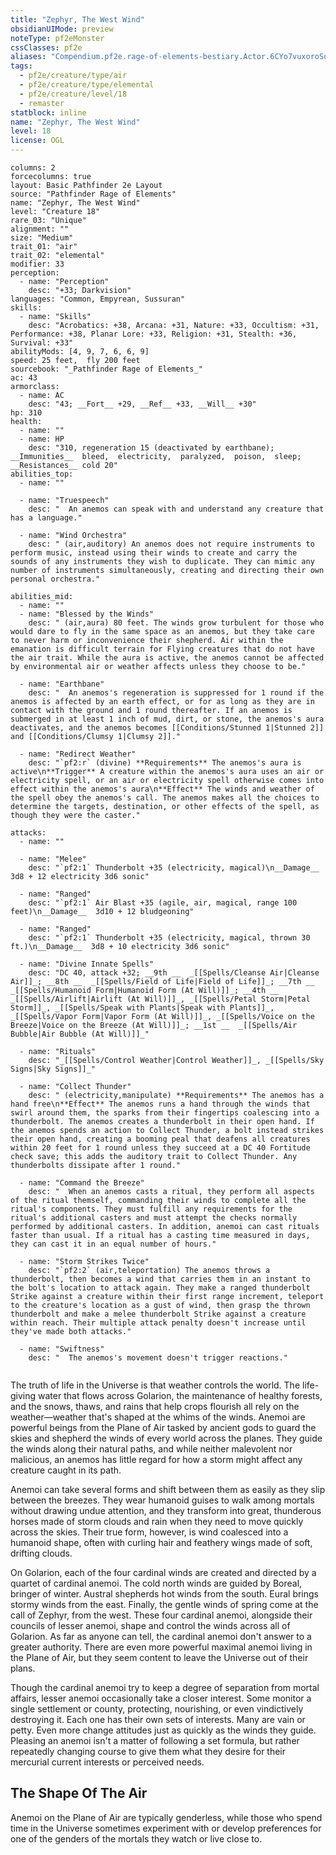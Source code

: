```yaml
---
title: "Zephyr, The West Wind"
obsidianUIMode: preview
noteType: pf2eMonster
cssClasses: pf2e
aliases: "Compendium.pf2e.rage-of-elements-bestiary.Actor.6CYo7vuxoroSqKzr" 
tags:
  - pf2e/creature/type/air
  - pf2e/creature/type/elemental
  - pf2e/creature/level/18
  - remaster
statblock: inline
name: "Zephyr, The West Wind"
level: 18
license: OGL
---
```


```statblock
columns: 2
forcecolumns: true
layout: Basic Pathfinder 2e Layout
source: "Pathfinder Rage of Elements"
name: "Zephyr, The West Wind"
level: "Creature 18"
rare_03: "Unique"
alignment: ""
size: "Medium"
trait_01: "air"
trait_02: "elemental"
modifier: 33
perception:
  - name: "Perception"
    desc: "+33; Darkvision"
languages: "Common, Empyrean, Sussuran"
skills:
  - name: "Skills"
    desc: "Acrobatics: +38, Arcana: +31, Nature: +33, Occultism: +31, Performance: +38, Planar Lore: +33, Religion: +31, Stealth: +36, Survival: +33"
abilityMods: [4, 9, 7, 6, 6, 9]
speed: 25 feet,  fly 200 feet
sourcebook: "_Pathfinder Rage of Elements_"
ac: 43
armorclass:
  - name: AC
    desc: "43; __Fort__ +29, __Ref__ +33, __Will__ +30"
hp: 310
health:
  - name: ""
  - name: HP
    desc: "310, regeneration 15 (deactivated by earthbane); __Immunities__  bleed,  electricity,  paralyzed,  poison,  sleep; __Resistances__ cold 20"
abilities_top:
  - name: ""

  - name: "Truespeech"
    desc: "  An anemos can speak with and understand any creature that has a language."

  - name: "Wind Orchestra"
    desc: " (air,auditory) An anemos does not require instruments to perform music, instead using their winds to create and carry the sounds of any instruments they wish to duplicate. They can mimic any number of instruments simultaneously, creating and directing their own personal orchestra."

abilities_mid:
  - name: ""
  - name: "Blessed by the Winds"
    desc: " (air,aura) 80 feet. The winds grow turbulent for those who would dare to fly in the same space as an anemos, but they take care to never harm or inconvenience their shepherd. Air within the emanation is difficult terrain for Flying creatures that do not have the air trait. While the aura is active, the anemos cannot be affected by environmental air or weather affects unless they choose to be."

  - name: "Earthbane"
    desc: "  An anemos's regeneration is suppressed for 1 round if the anemos is affected by an earth effect, or for as long as they are in contact with the ground and 1 round thereafter. If an anemos is submerged in at least 1 inch of mud, dirt, or stone, the anemos's aura deactivates, and the anemos becomes [[Conditions/Stunned 1|Stunned 2]] and [[Conditions/Clumsy 1|Clumsy 2]]."

  - name: "Redirect Weather"
    desc: "`pf2:r` (divine) **Requirements** The anemos's aura is active\n**Trigger** A creature within the anemos's aura uses an air or electricity spell, or an air or electricity spell otherwise comes into effect within the anemos's aura\n**Effect** The winds and weather of the spell obey the anemos's call. The anemos makes all the choices to determine the targets, destination, or other effects of the spell, as though they were the caster."

attacks:
  - name: ""

  - name: "Melee"
    desc: "`pf2:1` Thunderbolt +35 (electricity, magical)\n__Damage__  3d8 + 12 electricity 3d6 sonic"

  - name: "Ranged"
    desc: "`pf2:1` Air Blast +35 (agile, air, magical, range 100 feet)\n__Damage__  3d10 + 12 bludgeoning"

  - name: "Ranged"
    desc: "`pf2:1` Thunderbolt +35 (electricity, magical, thrown 30 ft.)\n__Damage__  3d8 + 10 electricity 3d6 sonic"

  - name: "Divine Innate Spells"
    desc: "DC 40, attack +32; __9th __  _[[Spells/Cleanse Air|Cleanse Air]]_; __8th __  _[[Spells/Field of Life|Field of Life]]_; __7th __  _[[Spells/Humanoid Form|Humanoid Form (At Will)]]_; __4th __  _[[Spells/Airlift|Airlift (At Will)]]_, _[[Spells/Petal Storm|Petal Storm]]_, _[[Spells/Speak with Plants|Speak with Plants]]_, _[[Spells/Vapor Form|Vapor Form (At Will)]]_, _[[Spells/Voice on the Breeze|Voice on the Breeze (At Will)]]_; __1st __  _[[Spells/Air Bubble|Air Bubble (At Will)]]_"

  - name: "Rituals"
    desc: "_[[Spells/Control Weather|Control Weather]]_, _[[Spells/Sky Signs|Sky Signs]]_"

  - name: "Collect Thunder"
    desc: " (electricity,manipulate) **Requirements** The anemos has a hand free\n**Effect** The anemos runs a hand through the winds that swirl around them, the sparks from their fingertips coalescing into a thunderbolt. The anemos creates a thunderbolt in their open hand. If the anemos spends an action to Collect Thunder, a bolt instead strikes their open hand, creating a booming peal that deafens all creatures within 20 feet for 1 round unless they succeed at a DC 40 Fortitude check save; this adds the auditory trait to Collect Thunder. Any thunderbolts dissipate after 1 round."

  - name: "Command the Breeze"
    desc: "  When an anemos casts a ritual, they perform all aspects of the ritual themself, commanding their winds to complete all the ritual's components. They must fulfill any requirements for the ritual's additional casters and must attempt the checks normally performed by additional casters. In addition, anemoi can cast rituals faster than usual. If a ritual has a casting time measured in days, they can cast it in an equal number of hours."

  - name: "Storm Strikes Twice"
    desc: "`pf2:2` (air,teleportation) The anemos throws a thunderbolt, then becomes a wind that carries them in an instant to the bolt's location to attack again. They make a ranged thunderbolt Strike against a creature within their first range increment, teleport to the creature's location as a gust of wind, then grasp the thrown thunderbolt and make a melee thunderbolt Strike against a creature within reach. Their multiple attack penalty doesn't increase until they've made both attacks."

  - name: "Swiftness"
    desc: "  The anemos's movement doesn't trigger reactions."
 
```



The truth of life in the Universe is that weather controls the world. The life-giving water that flows across Golarion, the maintenance of healthy forests, and the snows, thaws, and rains that help crops flourish all rely on the weather—weather that's shaped at the whims of the winds. Anemoi are powerful beings from the Plane of Air tasked by ancient gods to guard the skies and shepherd the winds of every world across the planes. They guide the winds along their natural paths, and while neither malevolent nor malicious, an anemos has little regard for how a storm might affect any creature caught in its path.

Anemoi can take several forms and shift between them as easily as they slip between the breezes. They wear humanoid guises to walk among mortals without drawing undue attention, and they transform into great, thunderous horses made of storm clouds and rain when they need to move quickly across the skies. Their true form, however, is wind coalesced into a humanoid shape, often with curling hair and feathery wings made of soft, drifting clouds.

On Golarion, each of the four cardinal winds are created and directed by a quartet of cardinal anemoi. The cold north winds are guided by Boreal, bringer of winter. Austral shepherds hot winds from the south. Eural brings stormy winds from the east. Finally, the gentle winds of spring come at the call of Zephyr, from the west. These four cardinal anemoi, alongside their councils of lesser anemoi, shape and control the winds across all of Golarion. As far as anyone can tell, the cardinal anemoi don't answer to a greater authority. There are even more powerful maximal anemoi living in the Plane of Air, but they seem content to leave the Universe out of their plans.

Though the cardinal anemoi try to keep a degree of separation from mortal affairs, lesser anemoi occasionally take a closer interest. Some monitor a single settlement or county, protecting, nourishing, or even vindictively destroying it. Each one has their own sets of interests. Many are vain or petty. Even more change attitudes just as quickly as the winds they guide. Pleasing an anemoi isn't a matter of following a set formula, but rather repeatedly changing course to give them what they desire for their mercurial current interests or perceived needs.

## The Shape Of The Air

Anemoi on the Plane of Air are typically genderless, while those who spend time in the Universe sometimes experiment with or develop preferences for one of the genders of the mortals they watch or live close to.
